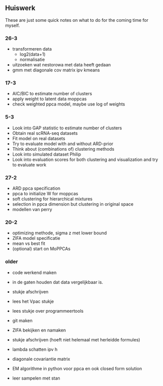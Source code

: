 ## Huiswerk
These are just some quick notes on what to do for the coming time for 
myself.

### 26-3
- transformeren data
	- log2(data+1)
	- normalisatie
- uitzoeken wat nestorowa met data heeft gedaan
- gmm met diagonale cov matrix ipv kmeans

### 17-3
- AIC/BIC to estimate number of clusters
- apply weight to latent data moppcas
- check weighted ppca model, maybe use log of weights

### 5-3
- Look into GAP statistic to estimate number of clusters
- Obtain real scRNA-seq datasets
- Fit model on real datasets
- Try to evaluate model with and without ARD-prior
- Think about (combinations of) clustering methods
- Look into simulated dataset Philip
- Look into evaluation scores for both clustering and visualization and 
try to evaluate work

### 27-2
- ARD ppca specification
- ppca to initialize W for moppcas
- soft clustering for hierarchical mixtures
- selection in ppca dimension but clustering in original space
- modellen van perry

### 20-2
- optimizing methode, sigma z met lower bound
- ZIFA model specificatie
- mean vs best fit
- (optional) start on MoPPCAs

### older
- code werkend maken
- in de gaten houden dat data vergelijkbaar is.

- stukje afschrijven
- lees het Vpac stukje
- lees stukje over programmeertools


- git maken
- ZIFA bekijken en namaken
- stukje afschrijven (hoeft niet helemaal met herleidde formules)

- lambda schatten ipv h
- diagonale covariantie matrix

- EM algorithme in python voor ppca en ook closed form solution
- leer sampelen met stan
